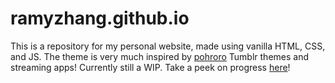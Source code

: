 # ramyzhang.github.io
This is a repository for my personal website, made using vanilla HTML, CSS, and JS. The theme is very much inspired by [pohroro](https://pohroro.com/) Tumblr themes and streaming apps! Currently still a WIP.
Take a peek on progress [here](https://ramyzhang.com/)!
